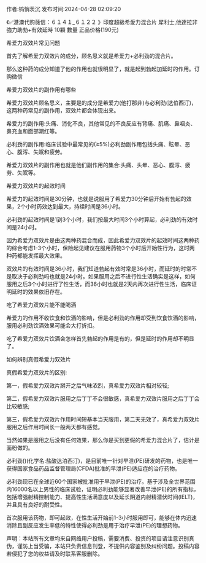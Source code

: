 <p>作者:钨悄茨沉 发布时间:2024-04-28 02:09:20</p>
<p>《✅港澳代购薇信：６１４１_６１２２ 》印度超級希愛力混合片 犀利士,他達拉非 強力助勃+有效延時 10顆 數量 正品价格(190元) </p>
									<p>希爱力双效片常见问题</p><p></p><p>首先了解希爱力双效片的成分，顾名思义就是希爱力+必利劲的混合片。</p><p></p><p>那么这种药的成分知道了他的作用也就很明显了，就是起到勃起加延时的作用。订购微信</p><p></p><p></p><p>希爱力双效片的副作用有哪些</p><p></p><p>希爱力双效片顾名思义，主要是的成分是希爱力(他打那非)与必利劲(达伯西汀)，这两种药常见的副作用，双效片都会体现出来。</p><p></p><p>希爱力的副作用:头痛、消化不良，其他常见的不良反应有背痛、肌痛、鼻咽炎、鼻充血和面部潮红等。</p><p></p><p>必利劲的副作用:临床试验中最常见的(≥5%)必利劲副作用包括头痛、眩晕、恶心、腹泻、失眠和疲劳。</p><p></p><p>希爱力双效片的副作用也就是他们副作用的集合:头痛、头晕、恶心、腹泻、疲劳、失眠等。</p><p></p><p>希爱力双效片的起效时间</p><p></p><p>希爱力的起效时间是30分钟，也就是说服用了希爱力30分钟后开始有勃起的效果，2个小时药效达到最大，持续时间是36小时。</p><p></p><p>必利劲的起效时间是1到3个小时，我们按最大时间3个小时算起，必利劲的有效时间是24小时。</p><p></p><p>因为希爱力双效片是由这两种药混合而成，因此希爱力双效片的起效时间这两种药的综合考虑1-3个小时，保险起见建议在服用药物3个小时后开始性行为，这时两种药都能发挥最大效果。</p><p></p><p>双效片的有效时间是36小时，我们知道勃起有效时常是36小时，而延时的时常不是取决于必利劲吗也就是24小时。如果服用之后不进行性生活确实是这样，如何服用之后3个小时进行了性生活，而36小时也就是2天内再次进行性生活，临床证明延时的效果依旧存在。</p><p></p><p></p><p>吃了希爱力双效片能不能喝酒</p><p></p><p>希爱力的作用不收饮食和饮酒的影响，但是必利劲的作用却受到饮食饮酒的影响，服用必利劲饮酒效果可能会大打折扣。</p><p></p><p>吃了希爱力双效片饮酒会怎样首先勃起的作用是有的，但是延时的作用却不明显了。</p><p></p><p></p><p>如何辨别真假希爱力双效片</p><p></p><p>真假希爱力双效片的区别:</p><p></p><p>第一，假希爱力双效片掰开之后气味浓烈，真希爱力双效片相对较轻;</p><p></p><p>第二，假希爱力双效片服用之后丁丁不会很敏感，真希爱力双效片服用之后丁丁会比较敏感;</p><p></p><p>第三，假希爱力双效片作用时间短基本当天服用，第二天无效了，真希爱力双效片服用之后作用时间长一般两天都有感觉。</p><p></p><p>当然如果是服用之后没有任何效果，那么你是买到更假的希爱力混合片了，估计是面粉做的。</p><p></p><p>必利劲()(化学名:盐酸达泊西汀)，是目前唯一针对早泄(PE)研发的药物，也是唯一获得国家食品药品监督管理局(CFDA)批准的早泄(PE)适应症的治疗药物。</p><p></p><p>必利劲现已在全球近60个国家被批准用于早泄(PE)的治疗。基于涉及全世界范围内16000名以上男性的临床试验，证明必利劲能够显著改善早泄(PE)的所有指标，包括增强射精控制能力、提高性生活满意度以及延长阴道内射精潜伏时间(IELT)，并且具有良好的耐受性。</p><p></p><p>首次服用该药物，即可起效，在性生活开始前1-3小时服用即可，能够在体内迅速消除且副反应发生率低的特性使得必利劲是用于治疗早泄(PE)的理想药物。</p>				声明：本站所有文章均来自网络用户投稿，需要消费、投资的项目请注意识别真伪，谨防上当受骗，本站只负责信息刊登，不提供内容鉴别及纠纷问题。投稿内容若侵犯了您的权益请及时联系客服删除。				
